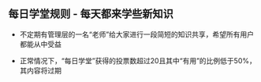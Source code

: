 ## 每日学堂规则 - 每天都来学些新知识

* 不定期有管理层的一名“老师”给大家进行一段简短的知识共享，希望所有用户都能从中受益

* 正常情况下，“每日学堂”获得的投票数超过20且其中“有用”的比例低于50%，其内容将过期 